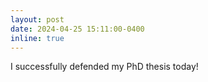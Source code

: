 ```yaml
---
layout: post
date: 2024-04-25 15:11:00-0400
inline: true
---
```


I successfully defended my PhD thesis today!
